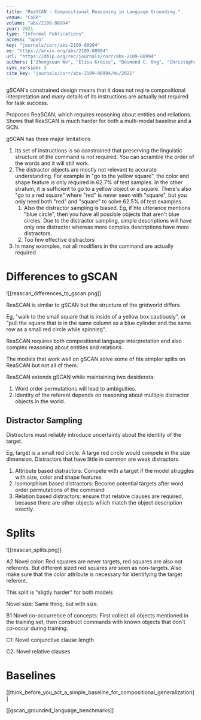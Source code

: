 ```yaml
---
title: "ReaSCAN - Compositional Reasoning in Language Grounding."
venue: "CoRR"
volume: "abs/2109.08994"
year: 2021
type: "Informal Publications"
access: "open"
key: "journals/corr/abs-2109-08994"
ee: "https://arxiv.org/abs/2109.08994"
url: "https://dblp.org/rec/journals/corr/abs-2109-08994"
authors: ["Zhengxuan Wu", "Elisa Kreiss", "Desmond C. Ong", "Christopher Potts"]
sync_version: 3
cite_key: "journals/corr/abs-2109-08994/Wu/2021"
---
```


gSCAN's constrained design means that it does not reqire compositional interpretation and many details of its instructions are actually not required for task success.

Proposes ReaSCAN, which requires reasoning about entities and reliations. Shows that ReaSCAN is much harder for both a multi-modal baseline and a GCN.

gSCAN has three major limitations

1. Its set of instructions is so constrained that preserving the linguistic structure of the command is not required. You can scramble the order of the words and it will still work.
2. The distractor objects are mostly not relevant to accurate understanding. For example in "go to the yellow square", the color and shape feature is only required in 62.7% of test samples. In the other stratum, it is sufficient to go to a yellow object or a square. There's also "go to a red square" where "red" is never seen with "square", but you only need both "red" and "square" to solve 62.5% of test examples.
	1. Also the distractor sampling is biased. Eg, if hte utterance mentions "blue circle", then you have all possible objects that aren't blue circles. Due to the distractor sampling, simple descriptions will have only one distractor whereas more complex descriptions have more distractors.
	2. Too few effective distractors
3. In many examples, not all modifiers in the command are actually required

# Differences to gSCAN
![[reascan_differences_to_gscan.png]]

ReaSCAN is similar to gSCAN but the structure of the gridworld differs.

Eg, "walk to the small square that is inside of a yellow box cautiously". or "pull the square that is in the same column as a blue cylinder and the same row as a small red circle while spinning".

ReaSCAN requires both compositional language interpretation and also complex reasoning about entities and relations.

The models that work well on gSCAN solve some of hte simpler splits on ReaSCAN but not all of them.

ReaSCAN extends gSCAN while maintaining two desiderata:

1. Word order permutations will lead to ambiguities.
2. Identity of the referent depends on reasoning about multiple distractor objects in the world.


## Distractor Sampling

Distractors must reliably introduce uncertainty about the identity of the target.

Eg, target is a small red circle. A large red circle would compete in the size dimension. Distractors that have little in common are weak distractors.

1. Attribute based distractors: Compete with a target if the model struggles with size, color and shape features
2. Isomorphism based distractors: Become potential targets after word order permutations of the command
3. Relation based distractors: ensure that relative clauses are required, because there are other objects which match the object description exactly.

# Splits

![[reascan_splits.png]]

A2 Novel color: Red squares are never targets, red squares are also not referents. But different sized red squares are seen as non-targets. Also make sure that the color attribute is necessary for identifying the target referent.

This split is "sligtly harder" for both models

Novel size: Same thing, but with size.

B1 Novel co-occurrence of concepts: First collect all objects mentioned in the training set, then construct commands with known objects that don't co-occur during training.

C1: Novel conjunctive clause length

C2: Novel relative clauses

# Baselines

[[think_before_you_act_a_simple_baseline_for_compositional_generalization]]

[[gscan_grounded_language_benchmarks]]